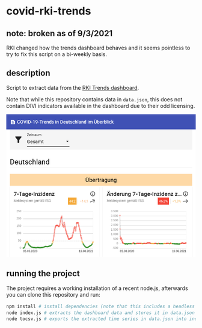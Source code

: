 # covid-rki-trends

## note: broken as of 9/3/2021

RKI changed how the trends dashboard behaves and it seems pointless to try to fix this script on a bi-weekly basis.

## description

Script to extract data from the [RKI Trends dashboard](https://www.rki.de/DE/Content/InfAZ/N/Neuartiges_Coronavirus/Situationsberichte/COVID-19-Trends/COVID-19-Trends.html?__blob=publicationFile#/home).

Note that while this repository contains data in `data.json`, this does not contain DIVI indicators available in the dashboard due to their odd licensing.

![screenshot](https://github.com/FrankGrimm/covid-rki-trends/blob/main/screenshot.png?raw=true)

## running the project

The project requires a working installation of a recent node.js, afterwards you can clone this repository and run:

```bash
npm install # install dependencies (note that this includes a headless browser and is quite large)
node index.js # extracts the dashboard data and stores it in data.json
node tocsv.js # exports the extracted time series in data.json into individual CSV files in the data/ directory
```
